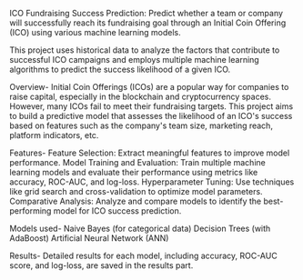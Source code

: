 ICO Fundraising Success Prediction:
Predict whether a team or company will successfully reach its fundraising goal through an Initial Coin Offering (ICO) using various machine learning models. 

This project uses historical data to analyze the factors that contribute to successful ICO campaigns and employs multiple machine learning algorithms to predict the success likelihood of a given ICO.

Overview-
Initial Coin Offerings (ICOs) are a popular way for companies to raise capital, especially in the blockchain and cryptocurrency spaces. However, many ICOs fail to meet their fundraising targets. This project aims to build a predictive model that assesses the likelihood of an ICO's success based on features such as the company's team size, marketing reach, platform indicators, etc.

Features-
Feature Selection: Extract meaningful features to improve model performance.
Model Training and Evaluation: Train multiple machine learning models and evaluate their performance using metrics like accuracy, ROC-AUC, and log-loss.
Hyperparameter Tuning: Use techniques like grid search and cross-validation to optimize model parameters.
Comparative Analysis: Analyze and compare models to identify the best-performing model for ICO success prediction.

Models used-
Naive Bayes (for categorical data)
Decision Trees (with AdaBoost)
Artificial Neural Network (ANN)

Results-
Detailed results for each model, including accuracy, ROC-AUC score, and log-loss, are saved in the results part.
